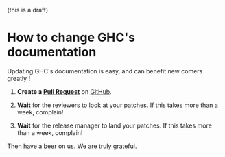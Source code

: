 
(this is a draft)


# How to change GHC's documentation



Updating GHC's documentation is easy, and can benefit new comers greatly !


1. **Create a [
  Pull Request](https://github.com/ghc/ghc/pulls?utf8=%E2%9C%93&q=is%3Apr)** on [
  GitHub](https://github.com/ghc/ghc/). 

1. **Wait** for the reviewers to look at your patches. If this takes more than a week, complain! 

1. **Wait** for the release manager to land your patches. If this takes more than a week, complain!


Then have a beer on us.  We are truly grateful.


